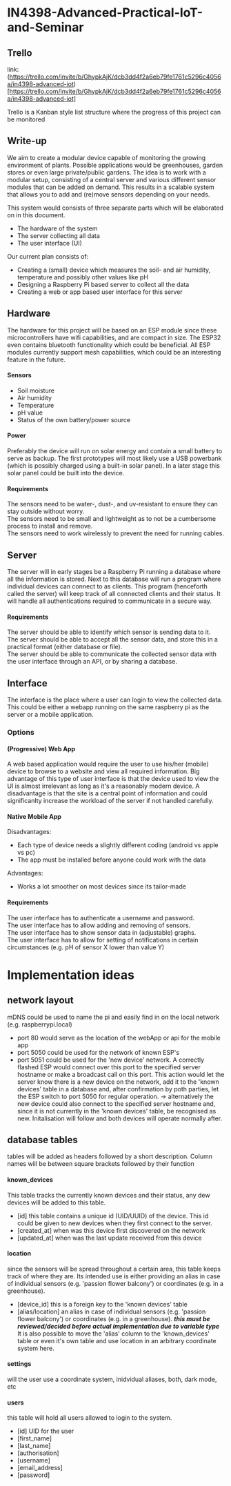# IN4398-Advanced-Practical-IoT-and-Seminar
## Trello
link: (https://trello.com/invite/b/GhypkAjK/dcb3dd4f2a6eb79fe1761c5296c4056a/in4398-advanced-iot)[https://trello.com/invite/b/GhypkAjK/dcb3dd4f2a6eb79fe1761c5296c4056a/in4398-advanced-iot]

Trello is a Kanban style list structure where the progress of this project can be monitored

## Write-up

We aim to create a modular device capable of monitoring the growing environment of plants. 
Possible applications would be greenhouses, garden stores or even large private/public gardens.
The idea is to work with a modular setup, consisting of a central server and various different sensor modules that can be added on demand.
This results in a scalable system that allows you to add and (re)move sensors depending on your needs.

This system would consists of three separate parts which will be elaborated on in this document.
- The hardware of the system
- The server collecting all data
- The user interface (UI) 


Our current plan consists of:
- Creating a (small) device which measures the soil- and air humidity, temperature and possibly other values like pH
- Designing a Raspberry Pi based server to collect all the data
- Creating a web or app based user interface for this server

## Hardware
The hardware for this project will be based on an ESP module since these microcontrollers have wifi capabilities, and are compact in size.
The ESP32 even contains bluetooth functionality which could be beneficial.
All ESP modules currently support mesh capabilities, which could be an interesting feature in the future.

#### Sensors
- Soil moisture
- Air humidity
- Temperature
- pH value
- Status of the own battery/power source

#### Power
Preferably the device will run on solar energy and contain a small battery to serve as backup.
The first prototypes will most likely use a USB powerbank (which is possibly charged using a built-in solar panel).
In a later stage this solar panel could be built into the device.

#### Requirements
The sensors need to be water-, dust-, and uv-resistant to ensure they can stay outside without worry.  
The sensors need to be small and lightweight as to not be a cumbersome process to install and remove.  
The sensors need to work wirelessly to prevent the need for running cables.

## Server
The server will in early stages be a Raspberry Pi running a database where all the information is stored.
Next to this database will run a program where individual devices can connect to as clients.
This program (henceforth called the server) will keep track of all connected clients and their status.
It will handle all authentications required to communicate in a secure way.

#### Requirements
The server should be able to identify which sensor is sending data to it.  
The server should be able to accept all the sensor data, and store this in a practical format (either database or file).  
The server should be able to communicate the collected sensor data with the user interface through an API, or by sharing a database.

## Interface
The interface is the place where a user can login to view the collected data.
This could be either a webapp running on the same raspberry pi as the server or a mobile application.

### Options
 
#### (Progressive) Web App
A web based application would require the user to use his/her (mobile) device to browse to a website and view all required information.
Big advantage of this type of user interface is that the device used to view the UI is almost irrelevant as long as it's a reasonably modern device.
A disadvantage is that the site is a central point of information and could significanlty increase the workload of the server if not handled carefully.

#### Native Mobile App
Disadvantages:
- Each type of device needs a slightly different coding (android vs apple vs pc)
- The app must be installed before anyone could work with the data

Advantages:
- Works a lot smoother on most devices since its tailor-made

#### Requirements
The user interface has to authenticate a username and password.  
The user interface has to allow adding and removing of sensors.  
The user interface has to show sensor data in (adjustable) graphs.  
The user interface has to allow for setting of notifications in certain circumstances (e.g. pH of sensor X lower than value Y)

# Implementation ideas
## network layout
mDNS could be used to name the pi and easily find in on the local network (e.g. raspberrypi.local)
- port 80 would serve as the location of the webApp or api for the mobile app
- port 5050 could be used for the network of known ESP's
- port 5051 could be used for the 'new device' network. A correctly flashed ESP would connect over this port to the specified server hostname or make a broadcast call on this port. This action would let the server know there is a new device on the network, add it to the 'known devices' table in a database and, after confirmation by poth parties, let the ESP switch to port 5050 for regular operation.
-> alternatively the new device could also connect to the specified server hostname and, since it is not currently in the 'known devices' table, be recognised as new. Initalisation will follow and both devices will operate normally after.

## database tables
tables will be added as headers followed by a short description. 
Column names will be between square brackets followed by their function
#### known_devices
This table tracks the currently known devices and their status, any dew devices will be added to this table.
- [id] this table contains a unique id (UID/UUID) of the device. This id could be given to new devices when they first connect to the server.
- [created_at] when was this device first discovered on the network
- [updated_at] when was the last update received from this device

#### location
since the sensors will be spread throughout a certain area, this table keeps track of where they are. Its intended use is either providing an alias in case of individual sensors (e.g. 'passion flower balcony') or coordinates (e.g. in a greenhouse).
- [device_id] this is a foreign key to the 'known devices' table
- [alias/location] an alias in case of individual sensors (e.g. 'passion flower balcony') or coordinates (e.g. in a greenhouse). ***this must be reviewed/decided before actual implementation due to variable type*** It is also possible to move the 'alias' column to the 'known_devices' table or even it's own table and use location in an arbitrary coordinate system here.

#### settings
will the user use a coordinate system, inidvidual aliases, both, dark mode, etc

#### users
this table will hold all users allowed to login to the system. 
- [id] UID for the user
- [first_name]
- [last_name]
- [authorisation]
- [username]
- [email_address]
- [password]
